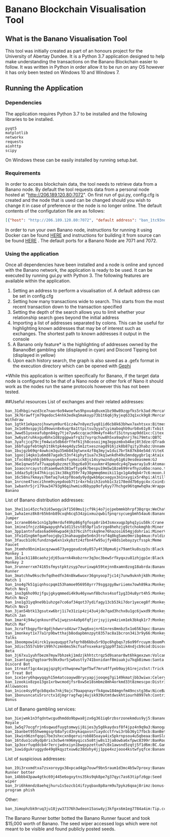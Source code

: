# Banano Blockchain Visualisation Tool

## What is the Banano Visualisation Tool
This tool was initially created as part of an honours project for the University of Abertay Dundee.
It is a Python 3.7 application designed to help make understanding the transactions on the Banano Blockchain easier to
follow. It was written in Python in order allow it to be run on any OS however it has only been tested on Windows 10 and 
Windows 7. 

## Running the Application
### Dependencies
The application requires Python 3.7 to be installed and the following libraries to be installed.
```
pyqt5
matplotlib
networkx
requests
aiohttp
scipy
```
On Windows these can be easily installed by running setup.bat.

### Requirements
In order to access blockchain data, the tool needs to retrieve data from a Banano node. By default the tool requests 
data from a personal node hosted at "http://206.189.120.80:7072". On first run of gui.py, config.cfg is created
and the node that is used can be changed should you wish to change it in case of preference or the node is no longer
online. The default contents of the configutation file are as follows:
```json
[{"host": "http://206.189.120.80:7072", "default address": "ban_1tc93no6sebhpbh69b877wy3hhhxriqoj5cneq3qbfg9skw63o9wbezrjmka"}]
```
In order to run your own Banano node, instructions for running it using Docker can be found [HERE](https://github.com/BananoCoin/banano/wiki/Running-a-Docker-Bananode)
and instructions for building it from source can be found [HERE](https://github.com/BananoCoin/banano/wiki/Building-a-Bananode-from-sources)
. The default ports for a Banano Node are 7071 and 7072.

### Using the application
Once all dependencies have been installed and a node is online and synced with the Banano network, the application is
ready to be used. It can be executed by running gui.py with Python 3. The following features are available within the 
application.

1. Setting an address to perform a visualisation of. A default address can be set in config.cfg
2. Setting how many transactions wide to search. This starts from the most recent transaction down to the transaction 
specified
3. Setting the depth of the search allows you to limit whether your relationship search goes beyond the initial address
4. Importing a list of addresses separated by colons. This can be useful for highlighting known addresses that may be of
interest such as exchanges. The shortest path to known addresses it output in the console
5. A Banano only feature* is the highlighting of addresses owned by the BananoBet gambling site (displayed in cyan) and 
Discord Tipping bot (displayed in yellow)
6. Upon each history search, the graph is also saved as a .gefx format in the execution directory which can be opened 
with [Gephi](https://gephi.org)

\*While this application is written specifically for Banano, if the target data node is configured to be that of a Nano
node or other fork of Nano it should work as the nodes run the same protocols however this has not been tested. 

##Useful resources
List of exchanges and their related addresses:
```
ban_31dhbgirwzd3ce7naor6o94woefws9hpxu4q8uxm1bz98w89zqpfks5rk3ad:Mercatox
ban_3k76rawffjm79qedoc54nhk3edkq5makoyp73b1t6q6j9yjeq633q1xck9g8:Mercatox Withdraw
ban_1gtkt1ekpazojhxwnym9ur61cz4w7n8yez5yq81id6cb8k63bhwx7axhtsxx:Bitmesh
ban_3x1o69xsppjb1d9owsn8x6uqr8a1ttpitsu3yya7iyimaboqhb9urb8x61y8:Txbit
ban_3wwd51yoxeafubpn84gy7tje7yw6ccqcach9m4yfn46sf15itnysap9dd1xc:Citex
ban_3w6yatruhkxgu4bhx1d8zggpwafrq3z7xyrqchuw8h5xa9aqhnrj7mi79mtu:QBTC
ban_3yafcjcq79cjfm4wio5db6drffmf61jh8cosoijmg3eppzmbxb4kej8t3dze:QTrade
ban_16bfuppfebtmgh1t8ktpk4eq4dyz5m1ztxesznagd916jzk8b87qity3habz:Unnamed
ban_1bujgzb69qr4owkcm3qu35mb843qtwnx4zf8q3myjw1dui7br5k87k84e54d:ViteX
ban_1gooj14qko1u6md87aga9c53nf4iphyt1ua7x3kq1wnkdh49u5mndqygbr1q:Ataix
ban_1fxc48dynhbjb69uuyue4bsfuymxick8js14synwznduy61g6i9esdeasmem:GJ
ban_36e1qnwo5faf7uapp6gbzzmzt3bgz6a93txuukmr45pmodcy4q7pwaray1u9:Atomars
ban_1oaocnrcaystcdtaae6woh381wftyg4k7bespu19m5w18ze699refhyzu6bo:nano.trade
ban_1ddaz5y8jk47hkicpi1kc38kg359r74y38gmmq6moiki11gx1g4a9qb4r7c6:moon.banano.trade
ban_16c58nu7kmays7bmfaq7u4zpf8oady9ydgwkb6pcxegyx3n1nxygix5r4hpi:Altilly
ban_1nrcne47secz1hnm9syepdoob7t1r4xrhdzih3zohb1c3z178edd7b6ygc4x:CoinEx
ban_1wbanhr5jr179uw34793g96qihwmisd6bypp9ofy6yy77hchge96tqmwhq9a:Wrapped Banano
```
List of Banano distribution addresses:
```
ban_3he11oi45zcfe3i65wogyikf1569mu1jcf9kj4o7jojpebmmkbhrpf38qrqx:WeChat/Reddit
ban_1wha1enz8k8r65k6nb89cxqh6cq534zpixmuzqwbifpnqrsycuegbmh54au6:Banano Jumper
ban_1crane864e1cn1g3p9mrduf49hp86gfgfosp8rib43smxxuqp3phq1yiu58k:Crane
ban_1mine1fnjzz84gwapyqhfw1d115zst859pf1u5rzge8hehzjg9ztchokmghb:Miner
ban_3pp1antnfudas6ad44kwpad4jb376cihftskq9ne76hazosi654gjdohriai:MinerV2
ban_3fo1d1ng6mfqumfoojqby13nahaugqbe5n6n3trof4q8kg5amo9mribg4muo:Folding
ban_3faucb1o9ifundznqw6xn1xkybztz4zfbn4fw95ujfy48ds1ebayzycfsspk:Meme Faucet
ban_3temho9bnim1acqzwwa673yeggeudzo6y857y4t38pmu6jx79amtku8szp3s:Black Monkey 1
ban_1b1ack1188caohzjdj65uarnk4kobzrnr3q3oc3bew5rfkyqxzu81zhjgp1e:Black Monkey 2
ban_3runnerrxm74165sfmystpktzsyp7eurixwpk59tejnn8xamn8zog18abrda:Banano Runner
ban_3matchhw9ksc9xfqdhedfn34n8kw6woxr36gnyoop7jc14j7unw9uknhjk8h:Monkey Match 1
ban_1no4g7k51giqnhscpqm153hamoe956958yrr79sggzgy8wriiemx7owh89ka:Monkey Match Nov1
ban_1no3g6ho99zjfgujgkyqmmedi4k9u46yxwnf8bchxs4sof1yg334u8yrt4h5:Monkey Match Nov2
ban_1no1g31yq9ne9b1uhzge7co6af34qot37ydifagy13cb53ki7dor1yeceg8f:Monkey Match Nov3
ban_3jan54btk13gsutxw6brj1i7e31zip4zj43u4jde7qad3hchx8u1gc6jwxd9:Monkey Match Jan
ban_1mar4j94wjqnkourdfw1jwqzsn4a9p6fqfjzrjsyjiym4zixm1ek3bkqk1r7:Monkey Match Mar
ban_3craftbqpyfbr4gdjhdwnrsd4zwr73wg6xojnr61nres8mnbz5x1o6563qxc:BananoCraft
ban_1monkeyt1x77a1rp9bwtthajb8odapbmnzpyt8357ac8a1bcron34i3r9y66:Monkey Talks
ban_1boompow14irck1yauquqypt7afqrh8b6bbu5r93pc6hgbqs7z6o99frcuym:BoomPoW
ban_3disc5557sb9ri99h7czmn6ms5kcfsafnsxekarg1pp9f3a1ik4ndjcb9cod:Discord Beta
ban_3j67xu1yuhfbezm7myw7bhzekj1mdzjkhhtctrqz5d9sanar8wt6hkgexzwn:Volcano
ban_1santayq7qgtoar9s9kx9ur5jw6ustty741bxnidanf8miuakju7kqb8imwo:Santa Discord Bot
ban_1treatf1gc4acpgjqzg9jxthwqnew7gef5wf7mru4ffyeb9ayj61rejzs5st:Trick or Treat Bot
ban_1ce1ery6hqwyqqyh15m4atcoaywd8rycyapjjooqeg7gi149kmatjbb3wiwx:Celery/Salary
ban_1zookix8zpo13go1xrbwcmodjfsr8xw5e18smbmz8mh4orkmd33t8zmescpo:Distribution Allowances
ban_1nice4sy9fgcb8qxbx7nkj9ajc79aapqnayrfk4gow184mgnfm49ncstg36w:NiceBanano
ban_1bonusncatu5rsrctx1djmgrragfwpj4ujsk939utmtdwskhtiourh8997eh:Contributor Bonus
``` 
List of Banano gambling services:
```
ban_3iejwmk1n3fqdntwcgudhmddo9bpwa8jzx6g361iq6rzbsrzonekmdus9yj5:Banano Royale
ban_1w5q77ocgfrjn6sqwudfuygtomwyij8ijes3y5g8kaydxsf8f4jpz4n9q9a3:Nanogames.io
ban_1banbet955hwemgsqrb8afycd3nykaqaxsn7iaydcctfrwi3rbb36y17fbcb:BanBet
ban_1kwin96znfqopi7be3shxcxn8qeruirob885oaya4ix5pkrnpsou4u5qbeaa:BanSlots
ban_16tduo1cu9ydp8ris3o5w4rm96myqics5o8tjw8s13ja8owba6xfpwc8399r:BanRoulette
ban_1p3oxrfuqddcb4r7ercjwdnxiyn1bwqspzettum7c8x1awsnd5zqtj5f1d6m:BC.Game
ban_1uwidgukruggyde49g8kqyztxuw6z38dxhy4jj1ppe4xzjooo4kstwfyqfce:BananoBust
```
List of suspicious addresses:
```
ban_19i3rxxmdtxa7zsxoroygx38xpcad4gp7ouwf9bn5raum1d3mc4b5w7proxy:Banano Runner botter
ban_14bbb43paw4gtkc69j445e6ogxytns35ks9qk8pe7g37qyc7as63tipfz6gp:Seed wiper
ban_3ri6hkmndz8aehqjhuru1s5ozcb14ifzyqbax8p8arm9u7pykz6qoaj8rimz:bonus-program phish
```
Other:
```
ban_3imophzbk9ruq3ju18jyw37376h3wdeon15asw4yj3kfgxs6m1eg7784a4im:Tip.cc
```

The Banano Runner botter botted the Banano Runner faucet and took $15,000 worth of Banano. The seed wiper accessed logs
which were not meant to be visible and found publicly posted seeds.




